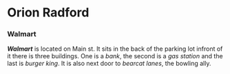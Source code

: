 # Orion Radford
### Walmart
***Walmart*** is located on Main st. It sits in the back of the parking lot infront of it there is three buildings. One is a *bank*, the second is a *gas station* and the last is *burger king*. It is also next door to *bearcat lanes*, the bowling ally.